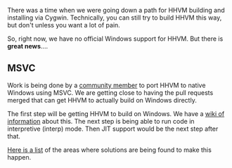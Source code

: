 There was a time when we were going down a path for HHVM building and installing via Cygwin. Technically, you can still try to build HHVM this way, but don't unless you want a lot of pain.

So, right now, we have no official Windows support for HHVM. But there is **great news**....

## MSVC

Work is being done by a [community member](https://github.com/facebook/hhvm/pulls?page=1&q=is%3Apr+author%3AOrvid&utf8=%E2%9C%93) to port HHVM to native Windows using MSVC. We are getting close to having the pull requests merged that can get HHVM to actually build on Windows directly. 

The first step will be getting HHVM to build on Windows. We have a [wiki of information](https://github.com/facebook/hhvm/wiki/Building-and-installing-HHVM-on-Windows-with-MSVC) about this. The next step is being able to run code in interpretive (interp) mode. Then JIT support would be the next step after that.

[Here is a list](https://gist.github.com/Orvid/5c9bc8c54e960a604968) of the areas where solutions are being found to make this happen.
